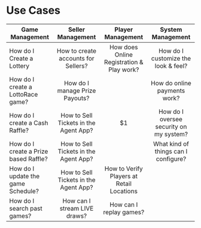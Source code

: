 <!-- TITLE: Use Cases -->
<!-- SUBTITLE: Most likely Use Cases when operating your Lottery or Raffle -->

# Use Cases


| Game Management           | Seller Management           | Player Management  |  System Management|
| -------------------------------------------------------------- |:-------------:|:-----:|:-----:|
| How do I Create a Lottery  | How to create accounts for Sellers? |  How does Online Registration & Play work? | How do I customize the look & feel?   |
| How do I  create a LottoRace game?   | How do I manage Prize Payouts?  |       |    How do online payments work?  |
| How do I create a Cash Raffle? | How to Sell Tickets in the Agent App?      |    $1 |  How do I oversee security on my system?   |
| How do I create a Prize based Raffle? | How to Sell Tickets in the Agent App?   |    |   What kind of things can I configure? |   
| How do I update the game Schedule? | How to Sell Tickets in the Agent App?      |    How to Verify Players at Retail Locations |   |
| How do I search past games? |  How can I stream LIVE draws? |    How can I replay games? |    |